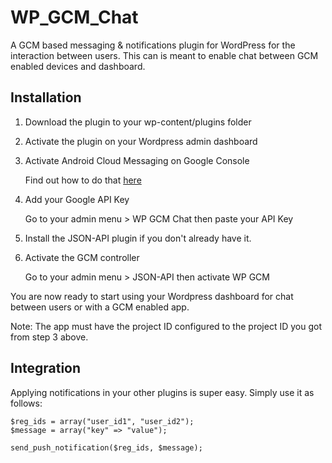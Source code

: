 # WP_GCM_Chat
A GCM based messaging & notifications plugin for WordPress for the interaction between users. This can is meant to enable chat between GCM enabled devices and dashboard.

## Installation

1. Download the plugin to your wp-content/plugins folder

2. Activate the plugin on your Wordpress admin dashboard

3. Activate Android Cloud Messaging on Google Console

    Find out how to do that [here](http://stackoverflow.com/questions/19866623/getting-an-api-key-to-use-with-google-cloud-messaging)

4. Add your Google API Key

    Go to your admin menu > WP GCM Chat then paste your API Key 

5. Install the JSON-API plugin if you don't already have it.

6. Activate the GCM controller

    Go to your admin menu > JSON-API then activate WP GCM

You are now ready to start using your Wordpress dashboard for chat between users or with a GCM enabled app.

Note: The app must have the project ID configured to the project ID you got from step 3 above.

## Integration

Applying notifications in your other plugins is super easy. Simply use it as follows:


```
$reg_ids = array("user_id1", "user_id2");
$message = array("key" => "value");

send_push_notification($reg_ids, $message);
```